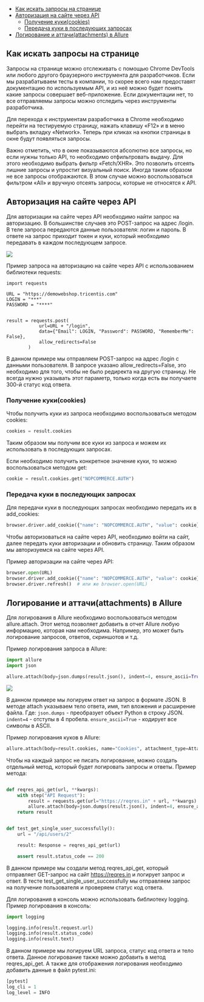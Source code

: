 
* [Как искать запросы на странице](#как-искать-запросы-на-странице)
* [Авторизация на сайте через API](#авторизация-на-сайте-через-api)
  * [Получение куки(cookies)](#получение-кукиcookies)
  * [Передача куки в последующих запросах](#передача-куки-в-последующих-запросах)
* [Логирование и аттачи(attachments) в Allure](#логирование-и-аттачиattachments-в-allure)


## Как искать запросы на странице
Запросы на странице можно отслеживать с помощью Chrome DevTools или любого другого браузерного инструмента для разработчиков. Если мы разрабатываем тесты в компании, то скорее всего нам предоставят документацию по используемым API, и из неё можно будет понять какие запросы совершает веб-приложение. Если документации нет, то все отправляемы запросы можно отследить через инструменты разработчика.

Для перехода к инструментам разработчика в Chrome необходимо перейти на тестируемую страницу, нажать клавишу «F12» и в меню выбрать вкладку «Network». Теперь при кликах на кнопки страницы в окне будут появляться запросы.

Важно отметить, что в окне показываются абсолютно все запросы, но если нужны только API, то необходимо отфильтровать выдачу. Для этого необходимо выбрать фильтр «Fetch/XHR». Это позволить отсеять лишние запросы и упростит визуальный поиск.
Иногда таким образом не все запросы отображаются. В этом случае можно воспользоваться фильтром «All» и вручную отсеять запросы, которые не относятся к API.

## Авторизация на сайте через API

Для авторизации на сайте через API необходимо найти запрос на авторизацию. В большинстве случаев это POST-запрос на адрес /login. В теле запроса передаются данные пользователя: логин и пароль. В ответе на запрос приходит токен и куки, который необходимо передавать в каждом последующем запросе.

![](https://raw.githubusercontent.com/qa-guru/knowledge-base/main/img/python/les16/api_site.jpeg)

Пример запроса на авторизацию на сайте через API с использованием библиотеки requests:

```
import requests

URL = "https://demowebshop.tricentis.com"
LOGIN = "***"
PASSWORD = "****"


result = requests.post(
            url=URL + "/login",
            data={"Email": LOGIN, "Password": PASSWORD, "RememberMe": False},
            allow_redirects=False
        )
```

В данном примере мы отправляем POST-запрос на адрес /login с данными пользователя.
В запросе указано allow_redirects=False, это необходимо для того, чтобы не было редиректа на другую страницу. Не всегда нужно указывать этот параметр, только когда есть вы получаете 300-й статус код ответа.

### Получение куки(cookies)

Чтобы получить куки из запроса необходимо воспользоваться методом cookies:

```python
cookies = result.cookies
```
Таким образом мы получим все куки из запроса и можем их использовать в последующих запросах.

Если необходимо получить конкретное значение куки, то можно воспользоваться методом get:

```python
cookie = result.cookies.get("NOPCOMMERCE.AUTH")
```  

### Передача куки в последующих запросах

Для передачи куки в последующих запросах необходимо передать их в add_cookies:

```python
browser.driver.add_cookie({"name": "NOPCOMMERCE.AUTH", "value": cookie})
```

Чтобы авторизоваться на сайте через API, необходимо войти на сайт, далее передать куки авторизации и обновить страницу. Таким образом мы авторизуемся на сайте через API.

Пример авторизации на сайте через API:

```python
browser.open(URL)
browser.driver.add_cookie({"name": "NOPCOMMERCE.AUTH", "value": cookie})
browser.driver.refresh()  # или же browser.open(URL)
```

## Логирование и аттачи(attachments) в Allure

Для логирования в Allure необходимо воспользоваться методом allure.attach. Этот метод позволяет добавить в отчет Allure любую информацию, которая нам необходима. Например, это может быть логирование запросов, ответов, скриншотов и т.д.

Пример логирования запроса в Allure:

```python
import allure
import json

allure.attach(body=json.dumps(result.json(), indent=4, ensure_ascii=True), name="Response", attachment_type=AttachmentType.JSON, extension="json")

```

![](https://raw.githubusercontent.com/qa-guru/knowledge-base/main/img/python/les16/attach_allure.jpeg)

В данном примере мы логируем ответ на запрос в формате JSON. В методе attach указываем тело ответа, имя, тип вложения и расширение файла.
Где:
`json.dumps` - преобразует объект Python в строку JSON.
`indent=4` - отступы в 4 пробела.
`ensure_ascii=True` - кодирует все символы в ASCII.

Пример логирования куков в Allure:

```python
allure.attach(body=result.cookies, name="Cookies", attachment_type=AttachmentType.TEXT,extension="text")
```

Чтобы на каждый запрос не писать логирование, можно создать отдельный метод, который будет логировать запросы и ответы. Пример метода:

```python

def reqres_api_get(url, **kwargs):
    with step("API Request"):
        result = requests.get(url="https://reqres.in" + url, **kwargs)
        allure.attach(body=json.dumps(result.json(), indent=4, ensure_ascii=True), name="Response", attachment_type=AttachmentType.JSON, extension="json")
    return result


def test_get_single_user_successfully():
    url = "/api/users/2"

    result: Response = reqres_api_get(url)

    assert result.status_code == 200
```

В данном примере мы создали метод reqres_api_get, который отправляет GET-запрос на сайт https://reqres.in и логирует запрос и ответ. В тесте test_get_single_user_successfully мы отправляем запрос на получение пользователя и проверяем статус код ответа.

Для логирования в консоль можно использовать библиотеку logging. Пример логирования в консоль:

```python
import logging

logging.info(result.request.url)
logging.info(result.status_code)
logging.info(result.text)
```

В данном примере мы логируем URL запроса, статус код ответа и тело ответа. Данное логирование также можно добавить в метод reqres_api_get.
А также для отображения логирования необходимо добавить данные в файл pytest.ini:

```python
[pytest]
log_cli = 1
log_level = INFO
```
